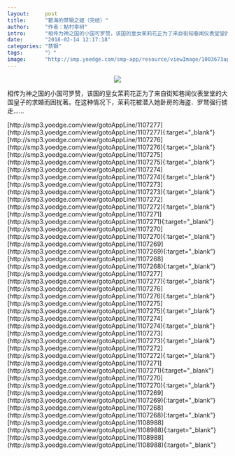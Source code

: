 ```yaml
---
layout:     post
title:      "碧海的禁锢之姬（完结）"
author:     "作者：鮎村幸树"
intro:      "相传为神之国的小国可罗赞，该国的皇女茉莉花正为了来自街知巷闻仪表堂堂的大国皇子的求婚而困扰著。在这种情况下，茉莉花被潜入她卧房的海盗．罗鹫强行掳走……"
date:       "2018-02-14 12:17:18"
categories: "禁锢"
tags:       "）"
image:      "http://smp.yoedge.com/smp-app/resource/viewImage/1003673appline.png"
---
```

<div style="text-align: center">
<p><img src="http://smp.yoedge.com/smp-app/resource/viewImage/1003673appline.png"/></p>
</div>
<p class="post-meta">
<span>相传为神之国的小国可罗赞，该国的皇女茉莉花正为了来自街知巷闻仪表堂堂的大国皇子的求婚而困扰著。在这种情况下，茉莉花被潜入她卧房的海盗．罗鹫强行掳走……</span>
</p>
[http://smp3.yoedge.com/view/gotoAppLine/1107277](http://smp3.yoedge.com/view/gotoAppLine/1107277){:target="_blank"}
[http://smp3.yoedge.com/view/gotoAppLine/1107276](http://smp3.yoedge.com/view/gotoAppLine/1107276){:target="_blank"}
[http://smp3.yoedge.com/view/gotoAppLine/1107275](http://smp3.yoedge.com/view/gotoAppLine/1107275){:target="_blank"}
[http://smp3.yoedge.com/view/gotoAppLine/1107274](http://smp3.yoedge.com/view/gotoAppLine/1107274){:target="_blank"}
[http://smp3.yoedge.com/view/gotoAppLine/1107273](http://smp3.yoedge.com/view/gotoAppLine/1107273){:target="_blank"}
[http://smp3.yoedge.com/view/gotoAppLine/1107272](http://smp3.yoedge.com/view/gotoAppLine/1107272){:target="_blank"}
[http://smp3.yoedge.com/view/gotoAppLine/1107271](http://smp3.yoedge.com/view/gotoAppLine/1107271){:target="_blank"}
[http://smp3.yoedge.com/view/gotoAppLine/1107270](http://smp3.yoedge.com/view/gotoAppLine/1107270){:target="_blank"}
[http://smp3.yoedge.com/view/gotoAppLine/1107269](http://smp3.yoedge.com/view/gotoAppLine/1107269){:target="_blank"}
[http://smp3.yoedge.com/view/gotoAppLine/1107268](http://smp3.yoedge.com/view/gotoAppLine/1107268){:target="_blank"}
[http://smp3.yoedge.com/view/gotoAppLine/1107277](http://smp3.yoedge.com/view/gotoAppLine/1107277){:target="_blank"}
[http://smp3.yoedge.com/view/gotoAppLine/1107276](http://smp3.yoedge.com/view/gotoAppLine/1107276){:target="_blank"}
[http://smp3.yoedge.com/view/gotoAppLine/1107275](http://smp3.yoedge.com/view/gotoAppLine/1107275){:target="_blank"}
[http://smp3.yoedge.com/view/gotoAppLine/1107274](http://smp3.yoedge.com/view/gotoAppLine/1107274){:target="_blank"}
[http://smp3.yoedge.com/view/gotoAppLine/1107273](http://smp3.yoedge.com/view/gotoAppLine/1107273){:target="_blank"}
[http://smp3.yoedge.com/view/gotoAppLine/1107272](http://smp3.yoedge.com/view/gotoAppLine/1107272){:target="_blank"}
[http://smp3.yoedge.com/view/gotoAppLine/1107271](http://smp3.yoedge.com/view/gotoAppLine/1107271){:target="_blank"}
[http://smp3.yoedge.com/view/gotoAppLine/1107270](http://smp3.yoedge.com/view/gotoAppLine/1107270){:target="_blank"}
[http://smp3.yoedge.com/view/gotoAppLine/1107269](http://smp3.yoedge.com/view/gotoAppLine/1107269){:target="_blank"}
[http://smp3.yoedge.com/view/gotoAppLine/1107268](http://smp3.yoedge.com/view/gotoAppLine/1107268){:target="_blank"}
[http://smp3.yoedge.com/view/gotoAppLine/1108988](http://smp3.yoedge.com/view/gotoAppLine/1108988){:target="_blank"}
[http://smp3.yoedge.com/view/gotoAppLine/1108988](http://smp3.yoedge.com/view/gotoAppLine/1108988){:target="_blank"}



